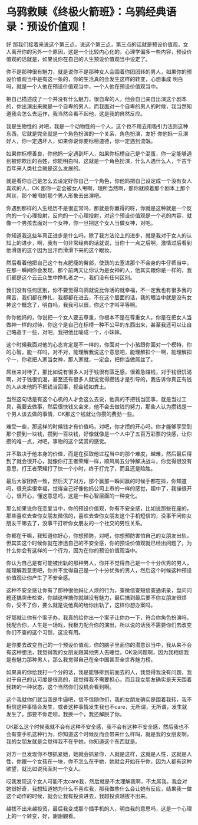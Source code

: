# 乌鸦救赎《终极火箭班》：乌鸦经典语录：预设价值观！

好 那我们接着来说这个第三点，说这个第三点，第三点的话就是预设价值观，女人离开你的另外一个原因，这是一个比较内心化的，心理学偏多一些内容，预设价值观的话就是，如果说你在自己的人生预设价值观当中设定了。

你不是那种很有魅力，就是说你不是那种女人会围着你团团转的男人，如果你的预设价值观当中是有这一条的，你的生活真的会发生这样的转变，心想事成 明白吗，就是一个人他在预设价值观当中，一个人他在预设价值观当中。

把自己描述成了一个并没有什么魅力，很自卑的人，他会自己亲自出演这个剧本的，你出演出来就是一个自卑的男人，而我面对一个自卑的男人的时候，我当然知道我会怎么去运作，我当然会看不起他，这是我的自然反应。

我是生物性的 对吧，我是一个动物性的一个人，这个也不用去用吸引力法则这种东西，它就是完全就是一个角色扮演的一个关系，角色扮演，友好 你他妈一旦演好人，你一定遇坏人，如果你说你要标榜道德，你一定遇到流氓。

如果你标榜善良，你他妈一定遇到坏人，如果你标榜自己是个混蛋，你一定能够遇到被你欺压的百姓，你能明白吗，这就是一个角色扮演，什么人遇什么人，千古千百年来人类社会就是这么发展的。

就是看你自己是怎么去设定好你自己一个角色，你他妈把自己设定成一个没有女人喜欢的人，OK 那你一定会被女人甩啊，理所当然啊，那你就顺着那个剧本上那个屌丝，那个被甩的那个男人形象去出演吧。

你遇到那样的人生经历不是很正常吗，那就是你赢得的呀，你就是这种就是一个反向的一个心理投射，反向的一个心理投射，对这个预设价值观是一个老的内容，就像一个男孩去面对一个女神，你一旦把这个女人当做女神，对吧。

你知道我这些年真正进步是什么吗，除了我方法论上的进步，就是我对于女人的认知上的进步，啊，我有一句非常经典的话就说，当你十一点之后啊，激情过后看到他滑落的这个因为出汗而滑滑下来的这个眼妆。

然后看着他把自己这个有点肥瘦的臀部，使劲的去塞进那个不合身的牛仔裤当中，在那一瞬间你会发现，那个前两天让你认为是女神的人，他其实跟你是一样的，我们都是这个云云众生中挣扎者之一，我们没有任何区别。

我们没有任何区别，你不要觉得乌鸦就说比你活的就幸福，不一定我也有很多我的痛苦，我们都在挣扎，我都都在进去，不在这个层面的话，我的眼当中就是没有女神这个概念了，明白吗，我我可以很，你这个才叫平等啊。

你你他妈的，你说把一个女人要去尊重，你根本不是在尊重女人，你是在把女人当做神一样的对待，你这个是自己在标榜一种不公平的东西出来，甚至我还可以让自己略高于一些，对吧，我把他比喻成一个，小妹妹。

这个时候我面对他的心态肯定是不一样的，你面对一个小孩跟你面对一个模特，你的心智，能一样吗，对不对，能理解我说这个意思吧，能理解扣个一啊，能理解扣个一，你老把人家当女神，那人家就，一定会，把你当做屌丝了。

屌丝来对待了，那比如说有很多人对于钱很有匮乏感，很着急赚钱，对于钱很饥渴啊，对于钱很饥渴，甚至还有很多人就说觉得攒钱才是引导的，我告诉你真正有钱的人从来他妈不把钱当回事，视金钱如粪土。

当然这句话是有这个心机的人才会这么去说，他真的不把钱当回事，就是当过工具，我要去做事，然后很快钱又会来，他不会去做钱的努力，那些人认为攒钱是一个男人该去做的事情，OK那这个钱就让你攒的费劲一些。

难受一些，那这样的时候钱才有价值吗，对吧，你才攒的开心吗，你才能够享受到那个攒到一块钱，攒到一百块钱，好像就像是一个人中了五百万彩票的快感，让你攒的难一点，对吧，事物的这个奖赏的感觉。

并不取决于他本身的价值，而是在获取他过程当中的那个难度，越难，然后最后得到了就会很开心，就像你打王者荣耀一样，顺风局五分钟解决战斗，你觉得很没有意思，打王者荣耀打了快一个小时，终于打完了，而且还是险胜。

最后大家团结一致，然后灭了对方，那个赢那一瞬间赢的时候手都在抖，你知道吗，很充实很幸福，觉得自己好像他妈公司上市的一样的感觉，超中了，我操很开心，很开心，懂这意思吗，这是一种心智层面的一种变化。

那么如果说你在恋爱当中，你的预设价值观，你有不安全感，比如说那些在座的，那些喜欢去查你女朋友微信的，喜欢去查你女朋友这个手机短信的，没事干问你女朋友干嘛去了，没事干打听你女朋友的一个社交的男性关系。

你都在干嘛，我知道你好心，你想预防，对吧，你想预防害怕自己的女朋友出轨，但其实这个时候你就在渗透自己的不安全感，你的预设价值观就已经出问题了，为什么你会有这样的一个行为，因为在你的预设价值观当中。

你认为自己是有可能被出轨的那种男人，你并不觉得自己是一个十分优秀的男人，能理解我意思吧，你并不觉得自己是一个十分优秀的男人，然后这个时候这种预设价值观让你产生了不安全感。

这种不安全感让你有了那种很他妈让人烦的行为，查微信查短信查通讯录，盘问问题还搞突击检查，你越这样搞你就越没有魅力，最后搞到最后要不你女朋友很烦你，受不了你，要么就是说他真的给你出轨了，这样你想办案吗。

好那就让你有个案子办，我真的给你出一个案子让你办一下，符合你角色扮演吗，我配合你，人生是一场戏，我极力配合你的演出，所以说的话我不需要你们去改变你们不查的这个习惯，这没有用。

是你要去改变自己的一个预设价值观，你的脑子里面你的潜意识当中，我从来不会有这种想法，我觉得我的女朋友跟其他男人去睡觉，OK没问题啊，因为我相信我是有魅力那种男人，那么我觉得自己在全中国甚至全世界魅力榜。

如果真的你给我打一个分的话，我是能够排到前面去的人，我觉得我没有问题，我对于自己的认可度是很高的，我觉得我不需要担心，而且我女朋友确实是天天围着我转的一种状态，这个当然你们没机会看到啊。

这个我就你们就当我是牛逼吧，信不信随你们，我的女朋友确实是围着我转，我不相信这种事情会发生，或者这种事情发生我也不care，无所谓，无所谓，发生就发生了，那要不你走呗，我换一个，我还解脱了你。

OK那么这个时候我就不会有这种不安全感，我不会有这种不安全感，然后我也不会有查手机这种行为，你知道这个时候反而会带来什么样吗，就是我的女朋友啊，我的女朋友就是会觉得我不在乎她，你知道这个东西就是。

对方一旦发现你不想抓紧她，她就会抓紧你，人就是这样，这就是人性，这就是人性，你跟一个女孩在一块，你不怎么在乎她，她就会开始在乎你，因为人都有这种欲望，就比如说我面对一个女人。

哎我发现这个女人可能不太care我，然后就是不太理解我啊，不太屌我，我会对她很好奇，我想知道她为什么不喜欢我，那我做些什么会让她有反应，结果我一做这个动作的时候，就会让我有投资进去，我越投资越拔不出来。

越拔不出来越投资，最后我变成那个插手机的人，明白我的意思吗，这是一个心理上的一个转变，好，謝謝觀看。